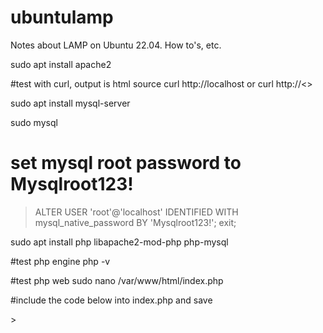 # ubuntulamp
Notes about LAMP on Ubuntu 22.04. How to's, etc.


sudo apt install apache2

#test with curl, output is html source
curl http://localhost or curl http://<<machine-ip-address>>

sudo apt install mysql-server

sudo mysql 

# set mysql root password to Mysqlroot123!
> ALTER USER 'root'@'localhost' IDENTIFIED WITH mysql_native_password BY 'Mysqlroot123!';
> exit;

sudo apt install php libapache2-mod-php php-mysql

#test php engine
php -v

#test php web
sudo nano /var/www/html/index.php

#include the code below into index.php and save
<?php
phpinfo();

#configure apache index.* precedence. insert index.php after DirectoryIndex
sudo nano /etc/apache2/mods-enabled/dir.conf


#test with curl, output is php info page
curl http://localhost or curl http://<<machine-ip-address>>
